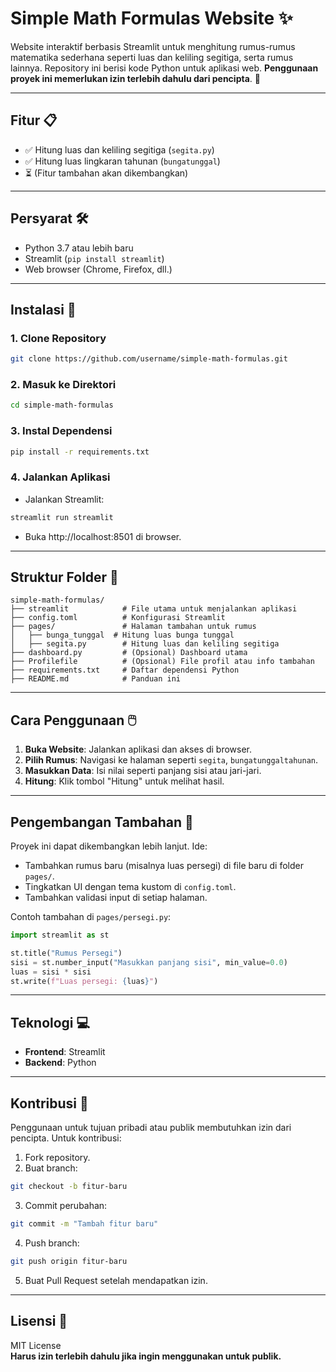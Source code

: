 # Simple Math Formulas Website ✨

Website interaktif berbasis Streamlit untuk menghitung rumus-rumus matematika sederhana seperti luas dan keliling segitiga, serta rumus lainnya. Repository ini berisi kode Python untuk aplikasi web. **Penggunaan proyek ini memerlukan izin terlebih dahulu dari pencipta**. 📝

---

## Fitur 📋

- ✅ Hitung luas dan keliling segitiga (`segita.py`)
- ✅ Hitung luas lingkaran tahunan (`bungatunggal`)
- ⏳ (Fitur tambahan akan dikembangkan)

---

## Persyarat 🛠️

- Python 3.7 atau lebih baru
- Streamlit (`pip install streamlit`)
- Web browser (Chrome, Firefox, dll.)

---

## Instalasi 🚀

### 1. Clone Repository

```bash
git clone https://github.com/username/simple-math-formulas.git
```

### 2. Masuk ke Direktori

```bash
cd simple-math-formulas
```

### 3. Instal Dependensi

```bash
pip install -r requirements.txt
```

### 4. Jalankan Aplikasi

- Jalankan Streamlit:

```bash
streamlit run streamlit
```

- Buka http://localhost:8501 di browser.

---

## Struktur Folder 📂

```
simple-math-formulas/
├── streamlit            # File utama untuk menjalankan aplikasi
├── config.toml          # Konfigurasi Streamlit
├── pages/               # Halaman tambahan untuk rumus
│   ├── bunga_tunggal  # Hitung luas bunga tunggal
│   ├── segita.py        # Hitung luas dan keliling segitiga
├── dashboard.py         # (Opsional) Dashboard utama
├── Profilefile          # (Opsional) File profil atau info tambahan
├── requirements.txt     # Daftar dependensi Python
├── README.md            # Panduan ini
```

---

## Cara Penggunaan 🖱️

1. **Buka Website**: Jalankan aplikasi dan akses di browser.
2. **Pilih Rumus**: Navigasi ke halaman seperti `segita`, `bungatunggaltahunan`.
3. **Masukkan Data**: Isi nilai seperti panjang sisi atau jari-jari.
4. **Hitung**: Klik tombol "Hitung" untuk melihat hasil.

---

## Pengembangan Tambahan 🌱

Proyek ini dapat dikembangkan lebih lanjut. Ide:

- Tambahkan rumus baru (misalnya luas persegi) di file baru di folder `pages/`.
- Tingkatkan UI dengan tema kustom di `config.toml`.
- Tambahkan validasi input di setiap halaman.

Contoh tambahan di `pages/persegi.py`:

```python
import streamlit as st

st.title("Rumus Persegi")
sisi = st.number_input("Masukkan panjang sisi", min_value=0.0)
luas = sisi * sisi
st.write(f"Luas persegi: {luas}")
```

---

## Teknologi 💻

- **Frontend**: Streamlit
- **Backend**: Python

---

## Kontribusi 🤝

Penggunaan untuk tujuan pribadi atau publik membutuhkan izin dari pencipta. Untuk kontribusi:

1. Fork repository.
2. Buat branch:

```bash
git checkout -b fitur-baru
```

3. Commit perubahan:

```bash
git commit -m "Tambah fitur baru"
```

4. Push branch:

```bash
git push origin fitur-baru
```

5. Buat Pull Request setelah mendapatkan izin.

---

## Lisensi 📜

MIT License\
**Harus izin terlebih dahulu jika ingin menggunakan untuk publik.**

